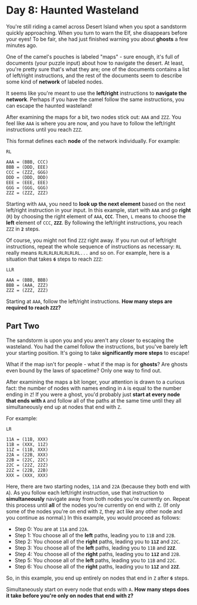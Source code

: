 # Day 8: Haunted Wasteland

You're still riding a camel across Desert Island when you spot a sandstorm
quickly approaching. When you turn to warn the Elf, she disappears before your
eyes! To be fair, she had just finished warning you about **ghosts** a few
minutes ago.

One of the camel's pouches is labeled "maps" - sure enough, it's full of
documents (your puzzle input) about how to navigate the desert. At least, you're
pretty sure that's what they are; one of the documents contains a list of
left/right instructions, and the rest of the documents seem to describe some
kind of **network** of labeled nodes.

It seems like you're meant to use the **left/right** instructions to **navigate
the network**. Perhaps if you have the camel follow the same instructions, you
can escape the haunted wasteland!

After examining the maps for a bit, two nodes stick out: `AAA` and `ZZZ`. You
feel like `AAA` is where you are now, and you have to follow the left/right
instructions until you reach `ZZZ`.

This format defines each **node** of the network individually. For example:

```
RL

AAA = (BBB, CCC)
BBB = (DDD, EEE)
CCC = (ZZZ, GGG)
DDD = (DDD, DDD)
EEE = (EEE, EEE)
GGG = (GGG, GGG)
ZZZ = (ZZZ, ZZZ)
```

Starting with `AAA`, you need to **look up the next element** based on the next
left/right instruction in your input. In this example, start with `AAA` and go
**right** (`R`) by choosing the right element of `AAA`, **`CCC`**. Then, `L`
means to choose the **left** element of `CCC`, **`ZZZ`**. By following the
left/right instructions, you reach `ZZZ` in **`2`** steps.

Of course, you might not find `ZZZ` right away. If you run out of left/right
instructions, repeat the whole sequence of instructions as necessary: `RL`
really means `RLRLRLRLRLRLRLRL...` and so on. For example, here is a situation
that takes **`6`** steps to reach `ZZZ`:

```
LLR

AAA = (BBB, BBB)
BBB = (AAA, ZZZ)
ZZZ = (ZZZ, ZZZ)
```

Starting at `AAA`, follow the left/right instructions. **How many steps are
required to reach `ZZZ`?**

## Part Two

The sandstorm is upon you and you aren't any closer to escaping the wasteland.
You had the camel follow the instructions, but you've barely left your starting
position. It's going to take **significantly more steps** to escape!

What if the map isn't for people - what if the map is for **ghosts**? Are ghosts
even bound by the laws of spacetime? Only one way to find out.

After examining the maps a bit longer, your attention is drawn to a curious
fact: the number of nodes with names ending in `A` is equal to the number ending
in `Z`! If you were a ghost, you'd probably just **start at every node that ends
with `A`** and follow all of the paths at the same time until they all
simultaneously end up at nodes that end with `Z`.

For example:

```
LR

11A = (11B, XXX)
11B = (XXX, 11Z)
11Z = (11B, XXX)
22A = (22B, XXX)
22B = (22C, 22C)
22C = (22Z, 22Z)
22Z = (22B, 22B)
XXX = (XXX, XXX)
```

Here, there are two starting nodes, `11A` and `22A` (because they both end with
`A`). As you follow each left/right instruction, use that instruction to
**simultaneously** navigate away from both nodes you're currently on. Repeat
this process until **all** of the nodes you're currently on end with `Z`. (If
only some of the nodes you're on end with `Z`, they act like any other node and
you continue as normal.) In this example, you would proceed as follows:

- Step 0: You are at `11A` and `22A`.
- Step 1: You choose all of the **left** paths, leading you to `11B` and `22B`.
- Step 2: You choose all of the **right** paths, leading you to **`11Z`** and
  `22C`.
- Step 3: You choose all of the **left** paths, leading you to `11B` and
  **`22Z`**.
- Step 4: You choose all of the **right** paths, leading you to **`11Z`** and
  `22B`.
- Step 5: You choose all of the **left** paths, leading you to `11B` and `22C`.
- Step 6: You choose all of the **right** paths, leading you to **`11Z`** and
  **`22Z`**.

So, in this example, you end up entirely on nodes that end in `Z` after **`6`**
steps.

Simultaneously start on every node that ends with `A`. **How many steps does it
take before you're only on nodes that end with `Z`?**
